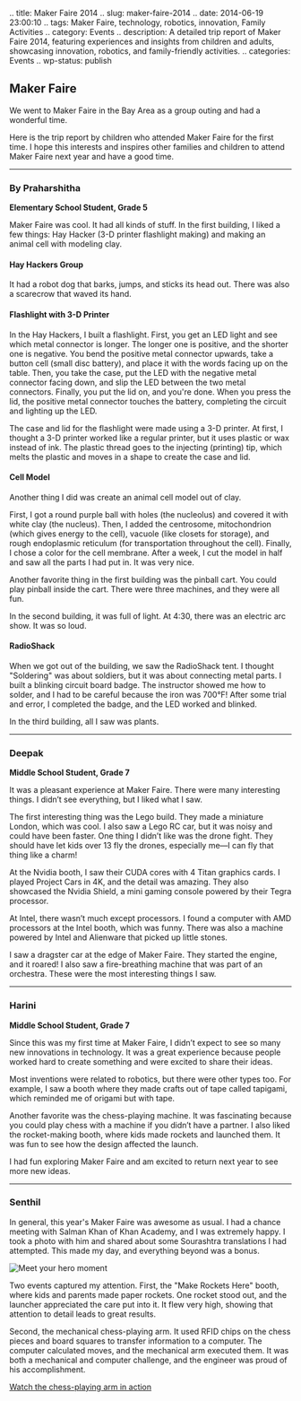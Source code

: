 .. title: Maker Faire 2014
.. slug: maker-faire-2014
.. date: 2014-06-19 23:00:10
.. tags: Maker Faire, technology, robotics, innovation, Family Activities
.. category: Events
.. description: A detailed trip report of Maker Faire 2014, featuring experiences and insights from children and adults, showcasing innovation, robotics, and family-friendly activities.
.. categories: Events
.. wp-status: publish

## Maker Faire

We went to Maker Faire in the Bay Area as a group outing and had a wonderful
time.

Here is the trip report by children who attended Maker Faire for the first time.
I hope this interests and inspires other families and children to attend Maker
Faire next year and have a good time.

---

### By Praharshitha
**Elementary School Student, Grade 5**

Maker Faire was cool. It had all kinds of stuff. In the first building, I liked
a few things: Hay Hacker (3-D printer flashlight making) and making an animal
cell with modeling clay.

#### Hay Hackers Group

It had a robot dog that barks, jumps, and sticks its head out. There was also a
scarecrow that waved its hand.

#### Flashlight with 3-D Printer

In the Hay Hackers, I built a flashlight. First, you get an LED light and see
which metal connector is longer. The longer one is positive, and the shorter one
is negative. You bend the positive metal connector upwards, take a button cell
(small disc battery), and place it with the words facing up on the table. Then,
you take the case, put the LED with the negative metal connector facing down,
and slip the LED between the two metal connectors. Finally, you put the lid on,
and you're done. When you press the lid, the positive metal connector touches
the battery, completing the circuit and lighting up the LED.

The case and lid for the flashlight were made using a 3-D printer. At first, I
thought a 3-D printer worked like a regular printer, but it uses plastic or wax
instead of ink. The plastic thread goes to the injecting (printing) tip, which
melts the plastic and moves in a shape to create the case and lid.

#### Cell Model

Another thing I did was create an animal cell model out of clay.

First, I got a round purple ball with holes (the nucleolus) and covered it with
white clay (the nucleus). Then, I added the centrosome, mitochondrion (which
gives energy to the cell), vacuole (like closets for storage), and rough
endoplasmic reticulum (for transportation throughout the cell). Finally, I chose
a color for the cell membrane. After a week, I cut the model in half and saw all
the parts I had put in. It was very nice.

Another favorite thing in the first building was the pinball cart. You could
play pinball inside the cart. There were three machines, and they were all fun.

In the second building, it was full of light. At 4:30, there was an electric arc
show. It was so loud.

#### RadioShack

When we got out of the building, we saw the RadioShack tent. I thought
"Soldering" was about soldiers, but it was about connecting metal parts. I built
a blinking circuit board badge. The instructor showed me how to solder, and I
had to be careful because the iron was 700°F! After some trial and error, I
completed the badge, and the LED worked and blinked.

In the third building, all I saw was plants.

---

### Deepak
**Middle School Student, Grade 7**

It was a pleasant experience at Maker Faire. There were many interesting things.
I didn’t see everything, but I liked what I saw.

The first interesting thing was the Lego build. They made a miniature London,
which was cool. I also saw a Lego RC car, but it was noisy and could have been
faster. One thing I didn’t like was the drone fight. They should have let kids
over 13 fly the drones, especially me—I can fly that thing like a charm!

At the Nvidia booth, I saw their CUDA cores with 4 Titan graphics cards. I
played Project Cars in 4K, and the detail was amazing. They also showcased the
Nvidia Shield, a mini gaming console powered by their Tegra processor.

At Intel, there wasn’t much except processors. I found a computer with AMD
processors at the Intel booth, which was funny. There was also a machine powered
by Intel and Alienware that picked up little stones.

I saw a dragster car at the edge of Maker Faire. They started the engine, and it
roared! I also saw a fire-breathing machine that was part of an orchestra. These
were the most interesting things I saw.

---

### Harini
**Middle School Student, Grade 7**

Since this was my first time at Maker Faire, I didn’t expect to see so many new
innovations in technology. It was a great experience because people worked hard
to create something and were excited to share their ideas.

Most inventions were related to robotics, but there were other types too. For
example, I saw a booth where they made crafts out of tape called tapigami, which
reminded me of origami but with tape.

Another favorite was the chess-playing machine. It was fascinating because you
could play chess with a machine if you didn’t have a partner. I also liked the
rocket-making booth, where kids made rockets and launched them. It was fun to
see how the design affected the launch.

I had fun exploring Maker Faire and am excited to return next year to see more
new ideas.

---

### Senthil

In general, this year's Maker Faire was awesome as usual. I had a chance meeting
with Salman Khan of Khan Academy, and I was extremely happy. I took a photo with
him and shared about some Sourashtra translations I had attempted. This made my
day, and everything beyond was a bonus.

![Meet your hero moment](http://t.co/B3FdfRjm9R)

Two events captured my attention. First, the "Make Rockets Here" booth, where
kids and parents made paper rockets. One rocket stood out, and the launcher
appreciated the care put into it. It flew very high, showing that attention to
detail leads to great results.

Second, the mechanical chess-playing arm. It used RFID chips on the chess pieces
and board squares to transfer information to a computer. The computer calculated
moves, and the mechanical arm executed them. It was both a mechanical and
computer challenge, and the engineer was proud of his accomplishment.

[Watch the chess-playing arm in action](https://www.youtube-nocookie.com/embed/m3znbQ-_Iqw?rel=0&showinfo=0)